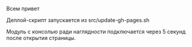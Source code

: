 Всем привет

Деплой-скрипт запускается из src/update-gh-pages.sh

Модуль с консолью ради наглядности подключается через 5 секунд после открытия страницы.